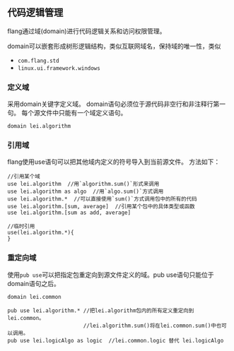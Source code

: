 ## 代码逻辑管理

flang通过域(domain)进行代码逻辑关系和访问权限管理。

domain可以嵌套形成树形逻辑结构，类似互联网域名，保持域的唯一性，类似

+ `com.flang.std`
+ `linux.ui.framework.windows`

### 定义域

采用domain关键字定义域。
domain语句必须位于源代码非空行和非注释行第一句。
每个源文件中只能有一个域定义语句。

~~~
domain lei.algorithm
~~~

### 引用域

flang使用use语句可以把其他域内定义的符号导入到当前源文件。
方法如下：

~~~flang
//引用某个域
use lei.algorithm  //用`algorithm.sum()`形式来调用
use lei.algorithm as algo  //用`algo.sum()`方式调用
use lei.algorithm.*  //可以直接使用`sum()`方式调用包中的所有的代码
use lei.algorithm.[sum, average]  //引用某个包中的具体类型或函数
use lei.algorithm.[sum as add, average]

//临时引用
use(lei.algorithm.*){
}
~~~

### 重定向域

使用`pub use`可以把指定包重定向到源文件定义的域。pub use语句只能位于domain语句之后。

~~~flang
domain lei.common

pub use lei.algorithm.* //把lei.algorithm包内的所有定义重定向到lei.common。
                        //lei.algorithm.sum()将在lei.common.sum()中也可以调用。
pub use lei.logicAlgo as logic  //lei.common.logic 替代 lei.logicAlgo

~~~

